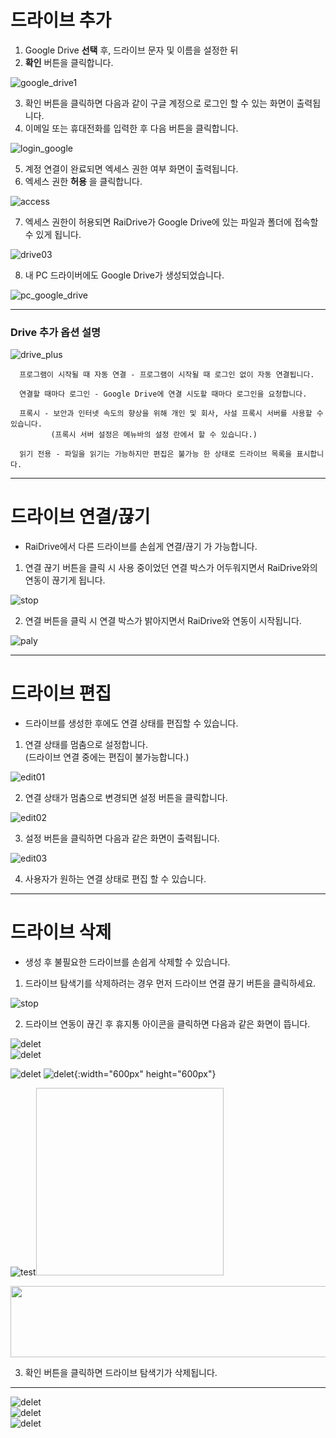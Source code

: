 # 드라이브 추가

1. Google Drive **선택** 후, 드라이브 문자 및 이름을 설정한 뒤  
2. **확인** 버튼을 클릭합니다.

![google_drive1](/google_drive1.jpg?raw=true) 


3. 확인 버튼을 클릭하면 다음과 같이 구글 계정으로 로그인 할 수 있는 화면이 출력됩니다.
4. 이메일 또는 휴대전화를 입력한 후 다음 버튼을 클릭합니다.

![login_google](/login_google.jpg?raw=true)  

5. 계정 연결이 완료되면 엑세스 권한 여부 화면이 출력됩니다.
6. 엑세스 권한 **허용** 을 클릭합니다.

![access](/access.jpg?raw=true)

7. 엑세스 권한이 허용되면 RaiDrive가 Google Drive에 있는 파일과 폴더에 접속할 수 있게 됩니다.

![drive03](/drive03.jpg?raw=true)  

8. 내 PC 드라이버에도 Google Drive가 생성되었습니다.  

![pc_google_drive](/pc_google_drive.jpg?rawe=true)

---

### Drive 추가 옵션 설명

![drive_plus](/drive_plus.jpg?raw=true)

~~~
  프로그램이 시작될 때 자동 연결 - 프로그램이 시작될 때 로그인 없이 자동 연결됩니다.

  연결할 때마다 로그인 - Google Drive에 연결 시도할 때마다 로그인을 요청합니다.

  프록시 - 보안과 인터넷 속도의 향상을 위해 개인 및 회사, 사설 프록시 서버를 사용할 수 있습니다. 
         (프록시 서버 설정은 메뉴바의 설정 란에서 할 수 있습니다.)

  읽기 전용 - 파일을 읽기는 가능하지만 편집은 불가능 한 상태로 드라이브 목록을 표시합니다.
 ~~~
 
---


# 드라이브 연결/끊기

- RaiDrive에서 다른 드라이브를 손쉽게 연결/끊기 가 가능합니다.  

1. 연결 끊기 버튼을 클릭 시 사용 중이었던 연결 박스가 어두워지면서 RaiDrive와의 연동이 끊기게 됩니다. 

![stop](/stop.jpg?raw=true)

2. 연결  버튼을 클릭 시 연결 박스가 밝아지면서 RaiDrive와 연동이 시작됩니다.  

![paly](/play.jpg?raw=true)


---

# 드라이브 편집

- 드라이브를 생성한 후에도 연결 상태를 편집할 수 있습니다.  

1. 연결 상태를 멈춤으로 설정합니다.  
   (드라이브 연결 중에는 편집이 불가능합니다.)  
   
![edit01](/edit01.jpg?raw=true)  
   
2. 연결 상태가 멈춤으로 변경되면 설정 버튼을 클릭합니다.

![edit02](/edit02.jpg?raw=true)  

3. 설정 버튼을 클릭하면 다음과 같은 화면이 출력됩니다.  

![edit03](/edit03.jpg?raw=true)  

4. 사용자가 원하는 연결 상태로 편집 할 수 있습니다.




---  



# 드라이브 삭제

- 생성 후 불필요한 드라이브를 손쉽게 삭제할 수 있습니다.

1. 드라이브 탐색기를 삭제하려는 경우 먼저 드라이브 연결 끊기 버튼을 클릭하세요.

![stop](/stop.jpg?raw=true)  

2. 드라이브 연동이 끊긴 후 휴지통 아이콘을 클릭하면 다음과 같은 화면이 뜹니다.

![delet](/ex.jpg?raw=true)  
![delet](/ex.png?raw=true)  

![delet](/123.png?raw=true)
![delet](/000.png){:width="600px" height="600px"}





![test](/300.PNG?raw=true)<img width="300" height="300"></img>  

<img src="/003.png?raw=true" width="600" height="114"></img>

03. 확인 버튼을 클릭하면 드라이브 탐색기가 삭제됩니다.


---

![delet](/870.PNG?raw=true)   
![delet](/100px.PNG?raw=true)  
![delet](/0125.PNG?raw=true)  
